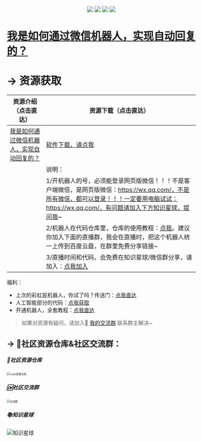 <div align="center">
    <a href="https://github.com/zhaofeng092/python_auto_office"> <img src="https://badgen.net/badge/Github/%E7%A8%8B%E5%BA%8F%E5%91%98?icon=github&color=red"></a>
    <a href="http://t.cn/A6Gkrbzw"> <img src="https://badgen.net/badge/follow/%E5%85%AC%E4%BC%97%E5%8F%B7?icon=rss&color=green"></a>
    <a href="https://space.bilibili.com/259649365"> <img src="https://badgen.net/badge/pick/B%E7%AB%99?icon=dependabot&color=blue"></a>
    <a href="https://mp.weixin.qq.com/s/CadAaJUTUlXmTxJAjFUfPQ"> <img src="https://badgen.net/badge/join/%E4%BA%A4%E6%B5%81%E7%BE%A4?icon=atom&color=yellow"></a>
</div>

# [我是如何通过微信机器人，实现自动回复的？](https://www.bilibili.com/video/BV1Q64y1Z7TB)




# → 资源获取




| 资源介绍（点击直达）                                         | 资源下载（点击直达）                                         |
| ------------------------------------------------------------ | ------------------------------------------------------------ |
| [我是如何通过微信机器人，实现自动回复的？](https://www.bilibili.com/video/BV1Q64y1Z7TB) | [软件下载，请点我](https://github.com/zhaofeng092/wechat_robot/tree/main/exe) |
|                                                              | 说明：                                                       |
|                                                              | 1/开机器人的号，必须能登录网页版微信！！！不是客户端微信，是网页版微信：https://wx.qq.com/，不是所有微信，都可以登录！！！一定要用电脑试试：https://wx.qq.com/，有问题请加入下方知识星球，提问我~ |
|                                                              | 2/机器人在代码仓库里，仓库的使用教程：[点我](https://www.bilibili.com/video/BV1Ry4y1m7Ai)。建议你加入下面的直播群，我会在直播时，把这个机器人统一上传到百度云盘，在群里免费分享链接~ |
|                                                              | 3/直播时间和代码，会免费在知识星球/微信群分享，请加入：[点我加入](https://mp.weixin.qq.com/s/oLSUxE1RwTFK5iJFb-jFgQ) |

福利：

- 上次的彩虹屁机器人，你试了吗？传送门：[点我直达](https://mp.weixin.qq.com/s/KarWOWBxpx2x6V02K2sPHQ)
- 人工智能部分的代码：[点我获取](https://mp.weixin.qq.com/s/8ZdQtc2zlkUVG_g8__RlJA)
- 开通机器人，全套教程：[点我直达](http://t.cn/A6qaFUZw)





> 如果对资源有疑问，请加入🚸 [我的交流群](https://mp.weixin.qq.com/s/6cR5fMSCtdI5sJdWiDwhOA) 联系群主解决~



## → 🚀社区资源仓库&社区交流群：

##### 📱社区资源仓库

<img src="https://img-blog.csdnimg.cn/20201231105911656.jpg?x-oss-process=image/watermark,type_ZmFuZ3poZW5naGVpdGk,shadow_10,text_aHR0cHM6Ly9ibG9nLmNzZG4ubmV0L3dlaXhpbl80MjMyMTUxNw==,size_16,color_FFFFFF,t_70#pic_center" alt="csdn资源仓库" style="zoom:50%;" />

##### 🆗社区交流群

<img src="https://img-blog.csdnimg.cn/20210102004119705.jpg?x-oss-process=image/watermark,type_ZmFuZ3poZW5naGVpdGk,shadow_10,text_aHR0cHM6Ly9ibG9nLmNzZG4ubmV0L3dlaXhpbl80MjMyMTUxNw==,size_16,color_FFFFFF,t_70#pic_center" alt="交流群" style="zoom:50%;" />

##### 📚知识星球

<img src="https://img-blog.csdnimg.cn/202101061325384.jpg?x-oss-process=image/watermark,type_ZmFuZ3poZW5naGVpdGk,shadow_10,text_aHR0cHM6Ly9ibG9nLmNzZG4ubmV0L3dlaXhpbl80MjMyMTUxNw==,size_16,color_FFFFFF,t_70#pic_center" alt="知识星球"  />

